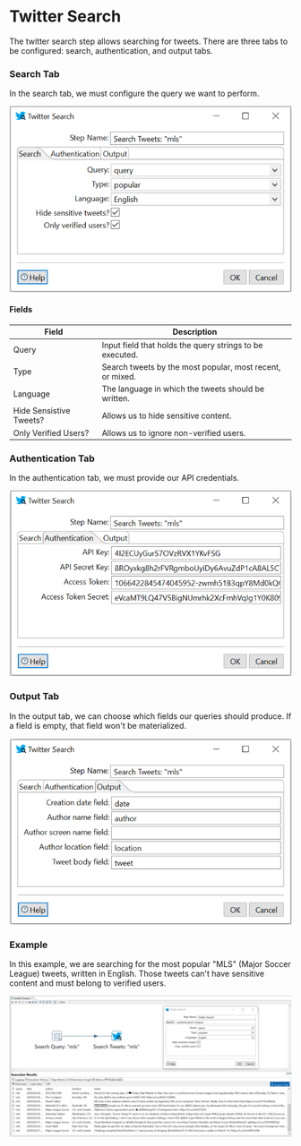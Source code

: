 # Twitter Search
The twitter search step allows searching for tweets. 
There are three tabs to be configured: search, authentication, and output tabs.

### Search Tab
In the search tab, we must configure the query we want to perform.

![alt text](https://github.com/LeonardoCoelho71950/pdi-twitter-plugin/blob/master/docs/screenshots/search-tab.png "Search Tab configuration")

#### Fields
Field  | Description
------------- | -------------
Query  |  Input field that holds the query strings to be executed.
Type  |  Search tweets by the most popular, most recent, or mixed.
Language  | The language in which the tweets should be written.
Hide Sensistive Tweets?  | Allows us to hide sensitive content. 
Only Verified Users?  |  Allows us to ignore non-verified users.

### Authentication Tab
In the authentication tab, we must provide our API credentials. 

![alt text](https://github.com/LeonardoCoelho71950/pdi-twitter-plugin/blob/master/docs/screenshots/auth-tab.png "Authentication Tab configuration")

### Output Tab
In the output tab, we can choose which fields our queries should produce. If a field is empty, that field won't be materialized. 

![alt text](https://github.com/LeonardoCoelho71950/pdi-twitter-plugin/blob/master/docs/screenshots/output-tab.png "Output Tab configuration")

### Example
In this example, we are searching for the most popular "MLS" (Major Soccer League) tweets, written in English. Those tweets can't have sensitive content and must belong to verified users.

![alt text](https://github.com/LeonardoCoelho71950/pdi-twitter-plugin/blob/master/docs/screenshots/example.png "Search MLS related tweets.")
